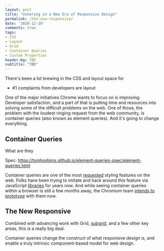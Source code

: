 ```yaml
---
layout: post
title: "Ushering in a New Era of Responsive Design"
permalink: /the-new-responsive/
date: '2020-12-19'
comments: true
tags:
- CSS
- Layout
- Grid
- Container Queries
- Custom Properties
header-bg: TBD
subtitle: "TBD"
---
```


There's been a lot brewing in the CSS and layout space for

- #1 complaints from developers are layout

One of the major initiatives Chrome wants to focus on is improving Developer satisfaction, and a part of that is putting time and resources into solving some of the difficult problems on the web. One of those, the problem with the loudest ringing request from the web community, is container queries (also known as element queries). And it's going to change everything.

## Container Queries

What are they

Spec: https://tomhodgins.github.io/element-queries-spec/element-queries.html



Container queries are one of the most [requested](https://2020.stateofcss.com/en-US/opinions/#currently_missing_from_css) styling features on the web. Folks have been trying to imitate and hack around this feature via JavaScript [libraries](https://elementqueries.com/) for years now. And while seeing container queries within a browser is still a few months away, the Chromium team [intends to prototype](https://groups.google.com/a/chromium.org/g/blink-dev/c/u1AKdrXhPGI/m/wrJb-unhAgAJ?pli=1) with them now.

## The New Responsive

Combined with advancing work with Grid, [subgrid](), and a few other key areas, this is a really big deal. 

<a class="quote twitter-share left">Container queries change the construct of what responsive design is, and enable a truly intrinsic component-based model for web design.</a>


